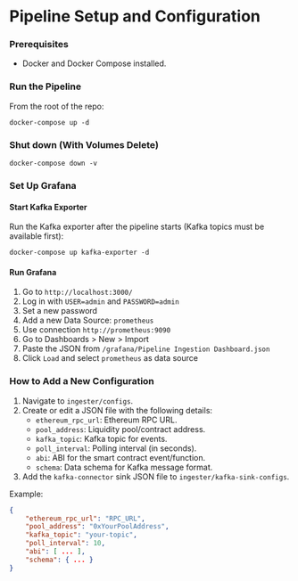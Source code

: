 # Pipeline Setup and Configuration

### Prerequisites

- Docker and Docker Compose installed.

### Run the Pipeline 

From the root of the repo:

`docker-compose up -d`


### Shut down (With Volumes Delete)

`docker-compose down -v`


### Set Up Grafana

#### Start Kafka Exporter

Run the Kafka exporter after the pipeline starts (Kafka topics must be available first):

`docker-compose up kafka-exporter -d`


#### Run Grafana

1. Go to `http://localhost:3000/`
2. Log in with `USER=admin` and `PASSWORD=admin`
3. Set a new password
4. Add a new Data Source: `prometheus`
5. Use connection `http://prometheus:9090`
6. Go to Dashboards > New > Import
7. Paste the JSON from `/grafana/Pipeline Ingestion Dashboard.json`
8. Click `Load` and select `prometheus` as data source

### How to Add a New Configuration

1. Navigate to `ingester/configs`.
2. Create or edit a JSON file with the following details:
   - `ethereum_rpc_url`: Ethereum RPC URL.
   - `pool_address`: Liquidity pool/contract address.
   - `kafka_topic`: Kafka topic for events.
   - `poll_interval`: Polling interval (in seconds).
   - `abi`: ABI for the smart contract event/function.
   - `schema`: Data schema for Kafka message format.
3. Add the `kafka-connector` sink JSON file to `ingester/kafka-sink-configs`.

Example:

```json
{
    "ethereum_rpc_url": "RPC_URL",
    "pool_address": "0xYourPoolAddress",
    "kafka_topic": "your-topic",
    "poll_interval": 10,
    "abi": [ ... ],
    "schema": { ... }
}

